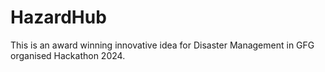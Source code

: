 # HazardHub
This is an award winning innovative idea for Disaster Management in GFG organised Hackathon 2024.
